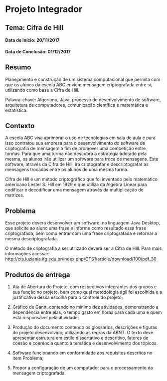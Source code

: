 # Projeto Integrador
## Tema: Cifra de Hill
#### Data de Início: 20/11/2017
#### Data de Conclusão: 01/12/2017

## Resumo

Planejamento e construção de um sistema computacional que permita com que os alunos da escola ABC enviem mensagem criptografada entre si, utilizando como base a Cifra de Hill.

Palavra-chave: Algoritmo, Java, processo de desenvolvimento de software, arquitetura de computadores, comunicação científica e matemática e estatística.

## Contexto

A escola ABC visa aprimorar o uso de tecnologias em sala de aula e para isso contratou sua empresa para o desenvolvimento do software de criptografia de mensagem a fim de promover uma competição entre turmas.
Para que uma turma não descubra a estratégia adotado pela mesma, os alunos irão utilizar um software para troca de mensagens. Este software, através da Cifra de Hill, irá criptografar e descriptografar as mensagens trocadas entre os alunos de uma mesma turma.

Cifra de Hill é um método criptográfico que foi inventado pelo matemático americano Lester S. Hill em 1929 e que utiliza da Álgebra Linear para codificar e decodificar uma mensagem através da multiplicação de matrizes.

## Problema
Esse projeto deverá desenvolver um software, na linguagem Java Desktop, que solicite ao aluno uma frase e informe como resultado essa frase criptografada, bem como entrar com uma frase criptografada e retornar a mesma descriptografada.

O método de criptografia a ser utilizado deverá ser a Cifra de Hill.
Para mais informações acessar: http://cts.luziania.ifg.edu.br/index.php/CTS1/article/download/100/pdf_30

## Produtos de entrega
1. Ata de Abertura do Projeto, com respectivos integrantes dos grupos e sua função no projeto, bem como qual metodologia ágil foi escolhida e a justificativa dessa escolha para o controle do projeto;

2. Gráfico de Gantt, contendo no mínimo dez atividades, demonstrando a dependência entre elas, o tempo gasto em horas para cada uma e quem está responsável pela atividade;

3. Produção do documento contendo os glossários, descrições e figuras do projeto desenvolvido, utilizando as regras da ABNT. O texto deve apresentar estrutura em estilo dissertativo e descritivo, fatores de coesão e coerência quanto à temática e desenvolvimento dos tópicos.

4. Software funcionando em conformidade aos requisitos descritos no item Problema;

5. Propor a configuração de um computador para o processamento da mensagem criptografada.
